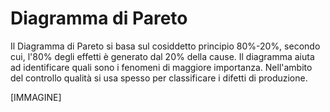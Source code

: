 # Diagramma di Pareto

Il Diagramma di Pareto si basa sul cosiddetto principio 80%-20%, secondo cui, l'80% degli effetti è generato dal 20% della cause.
Il diagramma aiuta ad identificare quali sono i fenomeni di maggiore importanza. Nell'ambito del controllo qualità si usa spesso per classificare i difetti di produzione.

[IMMAGINE]


